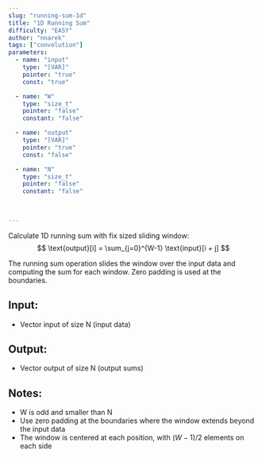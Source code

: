 ```yaml
---
slug: "running-sum-1d"
title: "1D Running Sum"
difficulty: "EASY" 
author: "nnarek"
tags: ["convolution"]
parameters:
  - name: "input"
    type: "[VAR]"
    pointer: "true"
    const: "true"

  - name: "W" 
    type: "size_t"
    pointer: "false"
    constant: "false"

  - name: "output" 
    type: "[VAR]"
    pointer: "true"
    const: "false"

  - name: "N"
    type: "size_t"
    pointer: "false"
    constant: "false"
    

    
---
```


Calculate 1D running sum with fix sized sliding window:
$$
\text{output}[i] = \sum_{j=0}^{W-1} \text{input}[i + j]
$$

The running sum operation slides the window over the input data and computing the sum for each window. Zero padding is used at the boundaries.

## Input:
- Vector $\text{input}$ of size $\text{N}$ (input data)

## Output:
- Vector $\text{output}$ of size $\text{N}$ (output sums)

## Notes:
- $\text{W}$ is odd and smaller than $\text{N}$
- Use zero padding at the boundaries where the window extends beyond the input data
- The window is centered at each position, with $(W-1)/2$ elements on each side